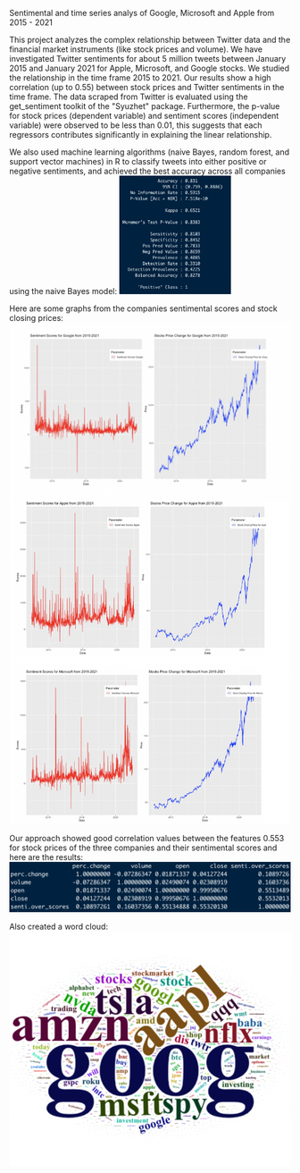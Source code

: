 Sentimental and time series analys of Google, Microsoft and Apple from 2015 - 2021

This project analyzes the complex relationship between Twitter data and the financial market instruments (like stock prices and volume). We have investigated Twitter sentiments for about 5 million tweets between January 2015 and January 2021 for Apple, Microsoft, and Google stocks. We studied the relationship in the time frame 2015 to 2021. Our results show a high correlation (up to 0.55) between stock prices and Twitter sentiments in the time frame. The data scraped from Twitter is evaluated using the get_sentiment toolkit of the "Syuzhet" package. Furthermore, the p-value for stock prices (dependent variable) and sentiment scores (independent variable) were observed to be less than 0.01, this suggests that each regressors contributes significantly in explaining the linear relationship.

We also used machine learning algorithms (naive Bayes, random forest, and support vector machines) in R to classify tweets into either positive or negative sentiments, and achieved the best accuracy across all companies using the naive Bayes model:
<img src="project_results/naive_bayes_confusion_matrix.png" width="200">


Here are some graphs from the companies sentimental scores and stock closing prices:
<img src="project_results/google_sentimenal_scores_and_stock_prices_results.png" width="600">
<img src="project_results/apple_and_microsoft_sentimental%20scores_and_stock_prices_results.png" width="600">

Our approach showed good correlation values between the features 0.553 for stock prices of the three companies and their sentimental scores and here are the results:
<br>
<img src="project_results/overall_correlation _matrix.png" width="600">

Also created a word cloud:
<img src="project_results/word_cloud.png" width="600">

